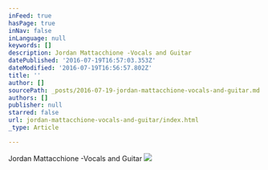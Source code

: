 ```yaml
---
inFeed: true
hasPage: true
inNav: false
inLanguage: null
keywords: []
description: Jordan Mattacchione -Vocals and Guitar
datePublished: '2016-07-19T16:57:03.353Z'
dateModified: '2016-07-19T16:56:57.802Z'
title: ''
author: []
sourcePath: _posts/2016-07-19-jordan-mattacchione-vocals-and-guitar.md
authors: []
publisher: null
starred: false
url: jordan-mattacchione-vocals-and-guitar/index.html
_type: Article

---
```

Jordan Mattacchione -Vocals and Guitar
![](https://the-grid-user-content.s3-us-west-2.amazonaws.com/db80b143-9e2e-4707-a1c9-88ce0a971c77.jpg)